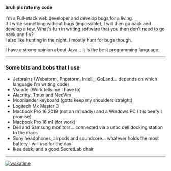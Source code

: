 #### bruh pls rate my code

<!--### Hi, Ricardo here. 👋
<!-- #### Pleasure to have you visiting. -->

I'm a Full-stack web developer and develop bugs for a living.<br>
If I write something without bugs (impossible), I will then go back and develop a few. What's fun in writing software that you then don't need to go back and fix?<br>
I also like hunting in the night. I mostly hunt for bugs though.

I have a strong opinion about Java... it is the best programming language.

<hr>

<h3>Some bits and bobs that I use</h3>

- Jetbrains (Webstorm, Phpstorm, Intellij, GoLand... depends on which language I'm writing code)
- Vscode (Work tells me I have to)
- Alacritty, Tmux and NeoVim
- Moonlander keyboard (gotta keep my shoulders straight)
- Logitech Mx Master 3
- Macbook Pro 16 2019 (not an m1 sadly) and a Windows PC (It is beefy I promise)
- Macbook Pro 16 m1 (for work)
- Dell and Samsung monitors... connected via a usbc dell docking station to the macs
- Sony headphones, airpods and soundcore... whatever holds the most battery I will use for the day
- Ikea desk, and a good SecretLab chair

<hr>

<!--
[<img src="https://v2.speedtyper.dev/users/ricdotnet/badges/averagewpm" alt="SpeedTyper.dev avg wpm" height="25">](https://www.speedtyper.dev/profile/ricdotnet) 
[<img src="https://v2.speedtyper.dev/users/ricdotnet/badges/topwpm" alt="SpeedTyper.dev top wpm" height="25">](https://www.speedtyper.dev/profile/ricdotnet) 
[<img src="https://v2.speedtyper.dev/users/ricdotnet/badges/gamecount" alt="SpeedTyper.dev games" height="25">](https://www.speedtyper.dev/profile/ricdotnet)

![Hits](https://hits.seeyoufarm.com/api/count/incr/badge.svg?url=https%3A%2F%2Fgithub.com%2Fricdotnet&count_bg=%233DC8C1&title_bg=%23555555&icon=github.svg&icon_color=%23FFFFFF&title=v&edge_flat=false)
-->

[![wakatime](https://wakatime.com/badge/user/2e2f9965-9abf-4851-85f2-95298ed98c91.svg)](https://wakatime.com/@ricdotnet)


